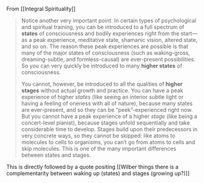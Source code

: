 From [[Integral Spirituality]]

> Notice another very important point. In certain types of psychological and spiritual training, you can be introduced to a full spectrum of **states** of consciousness and bodily experiences right from the start—as a peak experience, meditative state, shamanic vision, altered state, and so on. The reason these peak experiences are possible is that many of the major states of consciousness (such as waking-gross, dreaming-subtle, and formless-causal) are ever-present possibilities. So you can very quickly be introduced to many **higher states** of consciousness.
>
> You cannot, however, be introduced to all the qualities of **higher stages** without actual growth and practice. You can have a peak experience of higher _states_ (like seeing an interior subtle light or having a feeling of oneness with all of nature), because many states are ever-present, and so they can be “peek”-experienced right now. But you cannot have a peak experience of a higher _stage_ (like being a concert-level pianist), because stages unfold sequentially and take considerable time to develop. Stages build upon their predecessors in very concrete ways, so they cannot be skipped: like atoms to molecules to cells to organisms, you can’t go from atoms to cells and skip molecules. This is one of the many important differences between states and stages.

This is directly followed by a quote positing [[Wilber things there is a complementarity between waking up (states) and stages (growing up?)]]